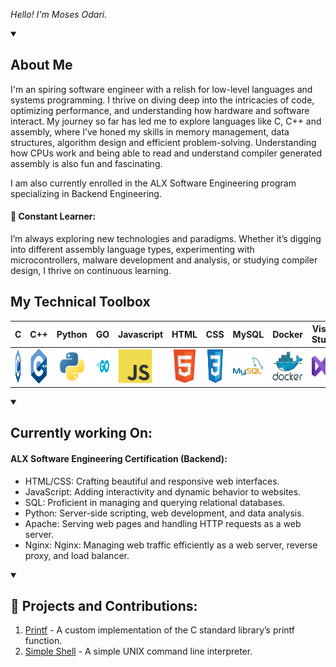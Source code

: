 _Hello! I'm Moses Odari._

<details id=0 open>
<summary><h2>About Me</h2></summary>

I'm an spiring software engineer with a relish for low-level languages and systems programming. I thrive on diving deep into the intricacies of code, optimizing performance, and understanding how hardware and software interact. My journey so far has led me to explore languages like C, C++ and assembly, where I’ve honed my skills in memory management, data structures, algorithm design and efficient problem-solving. Understanding how CPUs work and being able to read and understand compiler generated assembly is also fun and fascinating.

I am also currently enrolled in the ALX Software Engineering program specializing in Backend Engineering.
		<h4>🌱 Constant Learner:</h4>
			I’m always exploring new technologies and paradigms. Whether it’s digging into different assembly language types, experimenting with microcontrollers, malware development and analysis, or studying compiler design, I thrive on continuous learning.


## My Technical Toolbox

| C | C++ | Python | GO | Javascript | HTML | CSS | MySQL | Docker | Visual Studio |
|----------|----------|----------|----------|----------|----------|----------|----------|----------|----------|
|	<img src="https://github.com/devicons/devicon/blob/master/icons/c/c-original.svg" title="C"  alt="C" width="55" height="55"/> | <img src="https://github.com/devicons/devicon/blob/master/icons/cplusplus/cplusplus-original.svg" title="CPP" alt="CPP" height="55"/> | <img src="https://github.com/devicons/devicon/blob/master/icons/python/python-original.svg" title="Python"  alt="Python" width="55" height="55"/> | <img src="https://github.com/devicons/devicon/blob/master/icons/go/go-original-wordmark.svg" title="Solidity" alt="Solidity" width="55" height="55"/>| <img src="https://github.com/devicons/devicon/blob/master/icons/javascript/javascript-original.svg" title="JavaScript" alt="JavaScript" width="55" height="55"/> | <img src="https://github.com/devicons/devicon/blob/master/icons/html5/html5-original.svg" title="HTML5" alt="HTML5" height="55"/> | <img src="https://github.com/devicons/devicon/blob/master/icons/css3/css3-original.svg" title="CSS" alt="CSS" height="55"/> | <img src="https://github.com/devicons/devicon/blob/master/icons/mysql/mysql-original-wordmark.svg" title="SQL" alt="SQL" height="55"/> | <img src="https://github.com/devicons/devicon/blob/master/icons/docker/docker-original-wordmark.svg" title="Docker" alt="Docker" height="55"/> | <img src="https://github.com/devicons/devicon/blob/master/icons/visualstudio/visualstudio-original.svg" title="VisualStudio" alt="VisualStudio" height="55"/> |

</details>

<details id=1 open>
	<summary><h2>Currently working On:</h2></summary>
	<h4>ALX Software Engineering Certification (Backend):</h4>
	<ul>
		<li>HTML/CSS: Crafting beautiful and responsive web interfaces.</li>
	    	<li>JavaScript: Adding interactivity and dynamic behavior to websites.</li>
		<li>SQL: Proficient in managing and querying relational databases.</li>
		<li>Python: Server-side scripting, web development, and data analysis.</li>
  		<li>Apache: Serving web pages and handling HTTP requests as a web server.</li>
    		<li>Nginx: Nginx: Managing web traffic efficiently as a web server, reverse proxy, and load balancer.</li>
       	</ul>
	<!--
 		<li>Developing a lightweight operating system kernel in C, implementing context switching and memory management.</li>
		<li>[Personal Project]: Built a retro-style game engine in C++, complete with sprite rendering and collision detection.</li>
   	-->
</details>

<details id=2 open>
	<summary><h2>🚀 Projects and Contributions:</h2></summary>
	<ol>
		<li><a href="https://github.com/odarym/printf/">Printf</a> - A custom implementation of the C standard library’s printf function.</li>
		<li><a href="https://github.com/odarym/simple_shell">Simple Shell</a> - A simple UNIX command line interpreter.</li>
	</ol>
</details>


